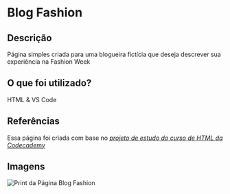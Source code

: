 # Blog Fashion

## Descrição

Página simples criada para uma blogueira fictícia que deseja descrever sua experiência na Fashion Week

## O que foi utilizado?

HTML & VS Code

## Referências

Essa página foi criada com base no <a href="https://www.codecademy.com/courses/learn-html/projects/html-fashion-blog" target="_blank"><em>projeto de estudo do curso de HTML da Codecademy</em></a>

## Imagens

![Print da Página Blog Fashion](img/blog-fashion1.png)
